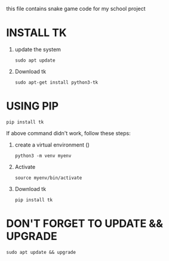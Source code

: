 this file contains snake game code for my school project 
# INSTALL TK
1. update the system
   ```
   sudo apt update
   ```
2. Download tk
   
   ```
   sudo apt-get install python3-tk
   ```
# USING PIP 
```
pip install tk
```
If above command didn't work, follow these steps:
1. create a virtual environment ()
   ```
   python3 -m venv myenv
   ```
2. Activate
   ```
   source myenv/bin/activate
   ```
3. Download tk

   ```
   pip install tk
   ```
# DON'T FORGET TO UPDATE && UPGRADE
```
sudo apt update && upgrade
```
